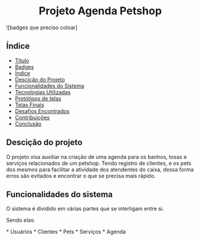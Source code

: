 <h1 align="center"> Projeto Agenda Petshop </h1>
![badges que preciso coloar]

## Índice

* [Título](#titulo-projeto)
* [Badges](#badges)
* [Índice](#indice)
* [Descição do Projeto](#descicao-do-projeto)
* [Funcionalidades do Sistema](#funcionalidades-do-sistema)
* [Tecnologias Utilizadas](#tecnologias)
* [Protótipos de telas](#propototipos-de-telas)
* [Telas Finais](#telas-finais)
* [Desafios Encontrados](#desafios-encontrados)
* [Contribuições](#contribuicoes)
* [Conclusão](#conclusao)

## Descição do projeto
<p>O projeto visa auxiliar na criação de uma agenda para os banhos, tosas e serviços relacionados de um petshop. Tendo registro de clientes, e os pets dos mesmos para facilitar a atividade dos atendentes do caixa, dessa forma erros são evitados e encontrar o que se precisa mais rápido.</p>

## Funcionalidades do sistema
<p>O sistema é dividido em várias partes que se interligam entre si.</p>
<p>Sendo elas:</p>
* Usuários
* Clientes
* Pets
* Serviços
* Agenda
